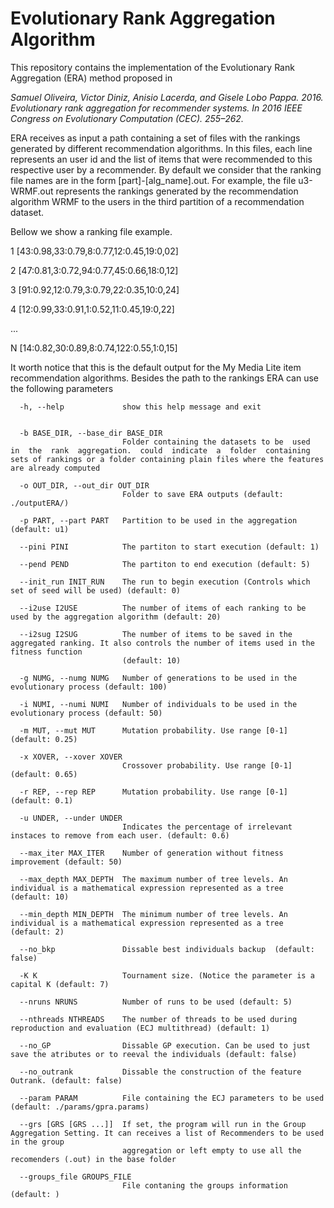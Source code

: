 # Evolutionary Rank Aggregation Algorithm

This repository contains the implementation of the Evolutionary Rank Aggregation (ERA) method proposed in 

*Samuel Oliveira, Victor Diniz, Anisio Lacerda, and Gisele Lobo Pappa. 2016. Evolutionary rank aggregation for recommender systems. In 2016 IEEE Congress on Evolutionary Computation (CEC). 255–262.*


ERA receives as input a path containing a set of files with the rankings generated by different recommendation algorithms. In this files, each line represents an user id and the list of items that were recommended to this respective user by a recommender. By default we consider that the ranking file names are in the form [part]-[alg_name].out. For example, the file u3-WRMF.out represents the rankings generated by the recommendation algorithm WRMF to the users in the third partition of a recommendation dataset.

Bellow we show a ranking file example.

1   [43:0.98,33:0.79,8:0.77,12:0.45,19:0,02]

2   [47:0.81,3:0.72,94:0.77,45:0.66,18:0,12]

3   [91:0.92,12:0.79,3:0.79,22:0.35,10:0,24]

4   [12:0.99,33:0.91,1:0.52,11:0.45,19:0,22]

...

N   [14:0.82,30:0.89,8:0.74,122:0.55,1:0,15]

It worth notice that this is the default output for the My Media Lite item recommendation algorithms.
Besides the path to the rankings ERA can use the following parameters
```
  -h, --help             show this help message and exit


  -b BASE_DIR, --base_dir BASE_DIR
                         Folder containing the datasets to be  used  in  the  rank  aggregation.  could  indicate  a  folder  containing sets of rankings or a folder containing plain files where the features are already computed

  -o OUT_DIR, --out_dir OUT_DIR
                         Folder to save ERA outputs (default: ./outputERA/)

  -p PART, --part PART   Partition to be used in the aggregation (default: u1)

  --pini PINI            The partiton to start execution (default: 1)

  --pend PEND            The partiton to end execution (default: 5)

  --init_run INIT_RUN    The run to begin execution (Controls which set of seed will be used) (default: 0)

  --i2use I2USE          The number of items of each ranking to be used by the aggregation algorithm (default: 20)

  --i2sug I2SUG          The number of items to be saved in the aggregated ranking. It also controls the number of items used in the fitness function
                         (default: 10)

  -g NUMG, --numg NUMG   Number of generations to be used in the evolutionary process (default: 100)

  -i NUMI, --numi NUMI   Number of individuals to be used in the evolutionary process (default: 50)

  -m MUT, --mut MUT      Mutation probability. Use range [0-1] (default: 0.25)

  -x XOVER, --xover XOVER
                         Crossover probability. Use range [0-1] (default: 0.65)

  -r REP, --rep REP      Mutation probability. Use range [0-1] (default: 0.1)

  -u UNDER, --under UNDER
                         Indicates the percentage of irrelevant instaces to remove from each user. (default: 0.6)

  --max_iter MAX_ITER    Number of generation without fitness improvement (default: 50)

  --max_depth MAX_DEPTH  The maximum number of tree levels. An individual is a mathematical expression represented as a tree (default: 10)

  --min_depth MIN_DEPTH  The minimum number of tree levels. An individual is a mathematical expression represented as a tree (default: 2)

  --no_bkp               Dissable best individuals backup  (default: false)

  -K K                   Tournament size. (Notice the parameter is a capital K (default: 7)

  --nruns NRUNS          Number of runs to be used (default: 5)

  --nthreads NTHREADS    The number of threads to be used during reproduction and evaluation (ECJ multithread) (default: 1)

  --no_GP                Dissable GP execution. Can be used to just save the atributes or to reeval the individuals (default: false)

  --no_outrank           Dissable the construction of the feature Outrank. (default: false)

  --param PARAM          File containing the ECJ parameters to be used (default: ./params/gpra.params)

  --grs [GRS [GRS ...]]  If set, the program will run in the Group Aggregation Setting. It can receives a list of Recommenders to be used in the group
                         aggregation or left empty to use all the recomenders (.out) in the base folder

  --groups_file GROUPS_FILE
                         File contaning the groups information (default: )
```
